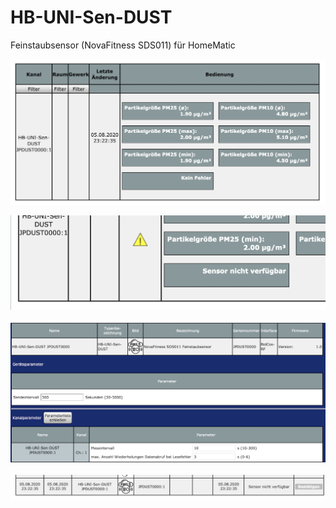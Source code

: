 # HB-UNI-Sen-DUST
Feinstaubsensor (NovaFitness SDS011) für HomeMatic 

![Bedienung](Images/CCU_Bedienung.png)

![DPFehler](Images/CCU_DP_Fehler.png)

![Einstellungen](Images/CCU_Einstellungen.png)

![Servicemeldung](Images/CCU_Servicemeldung.png)

